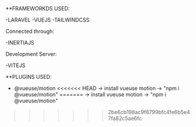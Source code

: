 **FRAMEWORKDS USED:

-LARAVEL
-VUEJS
-TAILWINDCSS

Connected through:

-INERTIAJS

Development Server:

-VITEJS



**PLUGINS USED:

- @vueuse/motion
<<<<<<< HEAD
    -> install vueuse motion -> "npm i @vueuse/motion"
=======
    -> install vueuse motion -> "npm i @vueuse/motion"
>>>>>>> 2be6cb198ac9f6799bfc4fe6b5e47fa82c5ae6fc
